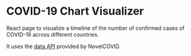 # COVID-19 Chart Visualizer

React page to visualize a timeline of the number of confirmed cases of COVID-19 across different countries.

It uses the [data API](https://github.com/novelcovid/api) provided by NovelCOVID.